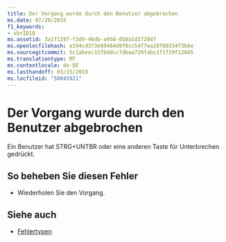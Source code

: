 ```yaml
---
title: Der Vorgang wurde durch den Benutzer abgebrochen
ms.date: 07/20/2015
f1_keywords:
- vbrID18
ms.assetid: 3a1f1297-f3d9-46db-a956-058a1d272047
ms.openlocfilehash: e194cd373e89484d9f8cc54f7ea18f80334f3b6e
ms.sourcegitcommit: 5c1abeec15fbddcc7dbaa729fabc1f1f29f12045
ms.translationtype: MT
ms.contentlocale: de-DE
ms.lasthandoff: 03/15/2019
ms.locfileid: "58045921"
---
```

# <a name="user-interrupt-occurred"></a>Der Vorgang wurde durch den Benutzer abgebrochen
Ein Benutzer hat STRG+UNTBR oder eine anderen Taste für Unterbrechen gedrückt.  
  
## <a name="to-correct-this-error"></a>So beheben Sie diesen Fehler  
  
-   Wiederholen Sie den Vorgang.  
  
## <a name="see-also"></a>Siehe auch

- [Fehlertypen](../../visual-basic/programming-guide/language-features/error-types.md)
